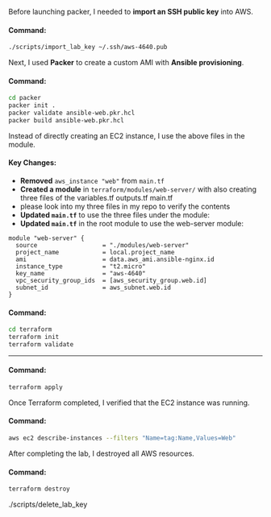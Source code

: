 


Before launching packer, I needed to **import an SSH public key** into AWS.

#### **Command:**
```bash
./scripts/import_lab_key ~/.ssh/aws-4640.pub
```


Next, I used **Packer** to create a custom AMI with **Ansible provisioning**.

#### **Command:**
```bash
cd packer
packer init .
packer validate ansible-web.pkr.hcl
packer build ansible-web.pkr.hcl
```



Instead of directly creating an EC2 instance, I use the above files in the module.

#### **Key Changes:**
- **Removed** `aws_instance "web"` from `main.tf`
- **Created a module** in `terraform/modules/web-server/` with also creating three files of the variables.tf outputs.tf main.tf
- please look into my three files in my repo to verify the contents 
- **Updated `main.tf`** to use the three files under the module:
- **Updated `main.tf`** in the root module to use the web-server module:

```hcl
module "web-server" {
  source                  = "./modules/web-server"
  project_name            = local.project_name
  ami                     = data.aws_ami.ansible-nginx.id
  instance_type           = "t2.micro"
  key_name                = "aws-4640"
  vpc_security_group_ids  = [aws_security_group.web.id]
  subnet_id               = aws_subnet.web.id
}
```



#### **Command:**
```bash
cd terraform
terraform init
terraform validate
```

---


#### **Command:**
```bash
terraform apply
```



Once Terraform completed, I verified that the EC2 instance was running.

#### **Command:**
```bash
aws ec2 describe-instances --filters "Name=tag:Name,Values=Web"
```



After completing the lab, I destroyed all AWS resources.

#### **Command:**
```bash
terraform destroy
```


./scripts/delete_lab_key
```




